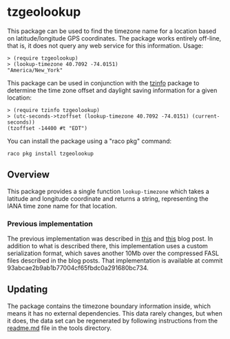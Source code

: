 # tzgeolookup

This package can be used to find the timezone name for a location based on
latitude/longitude GPS coordinates.  The package works entirely off-line, that
is, it does not query any web service for this information.  Usage:

```racket
> (require tzgeolookup)
> (lookup-timezone 40.7092 -74.0151)
"America/New_York"
```

This package can be used in conjunction with the [tzinfo][tzinfo] package to
determine the time zone offset and daylight saving information for a given
location:

```racket
> (require tzinfo tzgeolookup)
> (utc-seconds->tzoffset (lookup-timezone 40.7092 -74.0151) (current-seconds))
(tzoffset -14400 #t "EDT")
```

You can install the package using a "raco pkg" command:

```racket
raco pkg install tzgeolookup
```

## Overview

This package provides a single function `lookup-timezone` which takes a
latitude and longitude coordinate and returns a string, representing the IANA
time zone name for that location.

### Previous implementation

The previous implementation was described in [this][bp1] and [this][bp2] blog
post.  In addition to what is described there, this implementation uses a
custom serialization format, which saves another 10Mb over the compressed FASL
files described in the blog posts.  That implementation is available at commit
93abcae2b9ab1b77004cf65fbdc0a291680bc734.

## Updating

The package contains the timezone boundary information inside, which means it
has no external dependencies.  This data rarely changes, but when it does, the
data set can be regenerated by following instructions from the
[readme.md](./tools/readme.md) file in the tools directory.

[bp1]: https://alex-hhh.github.io/2019/08/timezone-lookup.html
[bp2]: https://alex-hhh.github.io/2019/08/timezone-lookup-2.html
[tzinfo]: https://pkgs.racket-lang.org/package/tzinfo
